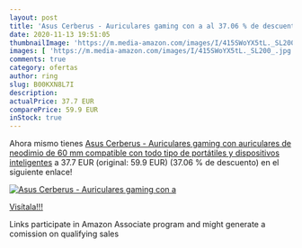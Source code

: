 ```yaml
---
layout: post
title: 'Asus Cerberus - Auriculares gaming con a al 37.06 % de descuento'
date: 2020-11-13 19:51:05
thumbnailImage: 'https://m.media-amazon.com/images/I/415SWoYX5tL._SL200_.jpg'
images: [ 'https://m.media-amazon.com/images/I/415SWoYX5tL._SL200_.jpg' ]
comments: true
category: ofertas
author: ring
slug: B00KXN8L7I
description:
actualPrice: 37.7 EUR
comparePrice: 59.9 EUR
inStock: true
---
```


Ahora mismo tienes [Asus Cerberus - Auriculares gaming con auriculares de neodimio de 60 mm compatible con todo tipo de portátiles y dispositivos inteligentes](https://www.amazon.es/dp/B00KXN8L7I/?tag=tolees-21) a 37.7 EUR (original: 59.9 EUR) (37.06 %  de descuento) en el siguiente enlace!

[![Asus Cerberus - Auriculares gaming con a](https://m.media-amazon.com/images/I/415SWoYX5tL._SL200_.jpg)](https://www.amazon.es/dp/B00KXN8L7I/?tag=tolees-21)

[Visítala!!!](https://www.amazon.es/dp/B00KXN8L7I/?tag=tolees-21)

Links participate in Amazon Associate program and might generate a comission on qualifying sales
